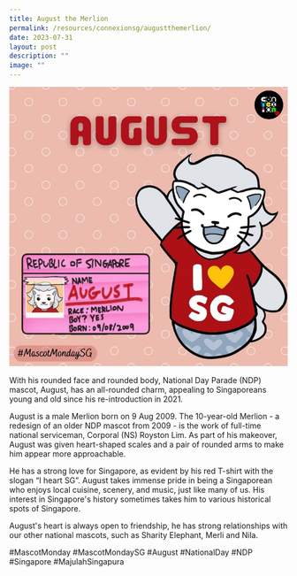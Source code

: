 ```yaml
---
title: August the Merlion
permalink: /resources/connexionsg/augustthemerlion/
date: 2023-07-31
layout: post
description: ""
image: ""
---
```

![](/images/connexionsg/2023/august%20the%20merlion.PNG)

With his rounded face and rounded body, National Day Parade (NDP) mascot, August, has an all-rounded charm, appealing to Singaporeans young and old since his re-introduction in 2021.

August is a male Merlion born on 9 Aug 2009. The 10-year-old Merlion - a redesign of an older NDP mascot from 2009 - is the work of full-time national serviceman, Corporal (NS) Royston Lim. As part of his makeover, August was given heart-shaped scales and a pair of rounded arms to make him appear more approachable.

He has a strong love for Singapore, as evident by his red T-shirt with the slogan “I heart SG”. August takes immense pride in being a Singaporean who enjoys local cuisine, scenery, and music, just like many of us. His interest in Singapore's history sometimes takes him to various historical spots of Singapore.

August's heart is always open to friendship, he has strong relationships with our other national mascots, such as Sharity Elephant, Merli and Nila.

#MascotMonday #MascotMondaySG #August #NationalDay #NDP #Singapore #MajulahSingapura